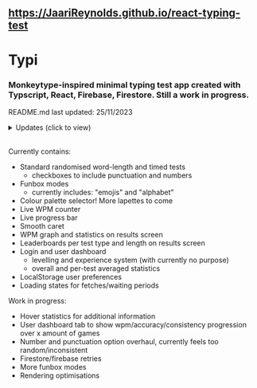 https://JaariReynolds.github.io/react-typing-test
-

# Typi
### Monkeytype-inspired minimal typing test app created with Typscript, React, Firebase, Firestore. Still a work in progress.


README.md last updated: 25/11/2023

<details>
 <summary>Updates (click to view)</summary>

* v2.3.0
  * added 30% weighting to the first 50 words in standard mode 
    * i.e. first 50 words have 30% chance to roll, remaining 950 words have 70% chance to roll 
  * test options redesign (surely the last time..) to fit more funbox modes
    * new modes!
      * "medicine" funbox mode added
      * "countries" funbox mode added
      * "gen z slang" funbox mode added
    * most recent funbox mode now remembered in localstorage, will select mode when changing to funbox tab
  * "phrases" in funbox mode word arrays are now split to individual words so that word limit can be enforced
    * previously, the word limit could be breached by having a phrase as the final word (e.g. making a 10 word limit test include 13 words if the final phrase is 4 words long)
    * phrases will therefore be cut short to enforce limit
  * added a much needed scrollbar track
    * added padding around scrollbar divs in the funbox mode selector and palette selector
* v2.2.3
  * "time" column added to the leaderboard table
  * both x and y scrollbars now appear for the leaderboard table instead of hiding columns based on screenwidth
  * wordCount score posts now properly updating the test length property in the leaderboard collection
* v2.2.2
  * added a palette randomise button
  * added a few new palettes, shifted newer ones towards to the front
  * added a border to the "words" test option icon
  * added app logo next to app name 
* v2.2.1
  * fixed bug where punctuation checkbox was not working
  * updated more appropriate empty leaderboard text
* v2.2.0
  * app name: Typi
  * app logo/mascott: frog on keyboard
    * logo shown at low opacity in background of app 
  * added funbox modes: "emojis" and "alphabet" modes added
    * currently only submits to a leaderboard
    * does not update user average statistics or experience level 
  * test options styling overhaul 
  * styling changes to "averages" tab on dashboard - rows more defined
  * box shadow opacity reduced - much softer appearance
  * some component cleanups and refactors
* v2.1.5
  * more visually defined and appropriately responsive test options
* v2.1.4
  * selected colour palette now shown in the footer
* v2.1.3 
  * significantly reduced rerenders by syncing completion bar width changes to its width transition duration
  * swapped test types options around to match the transition of the completion bar
* v2.1.2
  * added a border around test options, shifted afk and capslock indicators accordingly
* v2.1.1
  * wpm graph x axis label added, y axis label moved more left, left and right graph margins equal
* v2.1.0
  * removed 'spacebar' from wpm calculation - wpm now purely based on correct letters per second * 5
* v2.0.2
  * reduced transition time for test letter colour change - flows better when resetting test
* v2.0.1
  * fixed component opacity issue when refocusing to the test after focus was on the reset button
* v2.0.0
  * authentication branch merged with master

 <br/>
 
- v1.0.0 - minimum viable product with functional typing test and results screen
</details>

<br/>

Currently contains:
* Standard randomised word-length and timed tests
  * checkboxes to include punctuation and numbers
* Funbox modes
  * currently includes: "emojis" and "alphabet"
* Colour palette selector! More lapettes to come
* Live WPM counter
* Live progress bar
* Smooth caret 
* WPM graph and statistics on results screen
* Leaderboards per test type and length on results screen
* Login and user dashboard
  * levelling and experience system (with currently no purpose)
  * overall and per-test averaged statistics
* LocalStorage user preferences
* Loading states for fetches/waiting periods

Work in progress:  
* Hover statistics for additional information
* User dashboard tab to show wpm/accuracy/consistency progression over x amount of games 
* Number and punctuation option overhaul, currently feels too random/inconsistent
* Firestore/firebase retries
* More funbox modes
* Rendering optimisations
  
  


